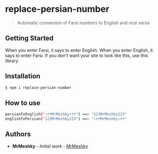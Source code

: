# replace-persian-number

> Automatic conversion of Farsi numbers to English and vice versa

## Getting Started

When you enter Farsi, it says to enter English. When you enter English, it says to enter Farsi. If you don't want your site to look like this, use this library

## Installation

```sh
$ npm i replace-persian-number
```

## How to use

```sh
persianToEnglish("۱۲۳MrMeshky۱۲۳") ==> "123MrMeshky123"
englishToPersian("123MrMeshky123") ==> "۱۲۳MrMeshky۱۲۳"
```

## Authors

- **MrMeshky** - _Initial work_ - [MrMeshky](https://github.com/Mr-Meshky)
